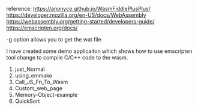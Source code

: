 
reference:
https://anonyco.github.io/WasmFiddlePlusPlus/
https://developer.mozilla.org/en-US/docs/WebAssembly   
https://webassembly.org/getting-started/developers-guide/
https://emscripten.org/docs/

-g option allows you to get the wat file

I have created some demo applicaiton which shows how to use emscripten tool change to compile C/C++ code to the wasm.
1. just_Normal
2. using_emmake
3. Call_JS_Fn_To_Wasm
4. Custom_web_page
5. Memory-Object-example
6. QuickSort